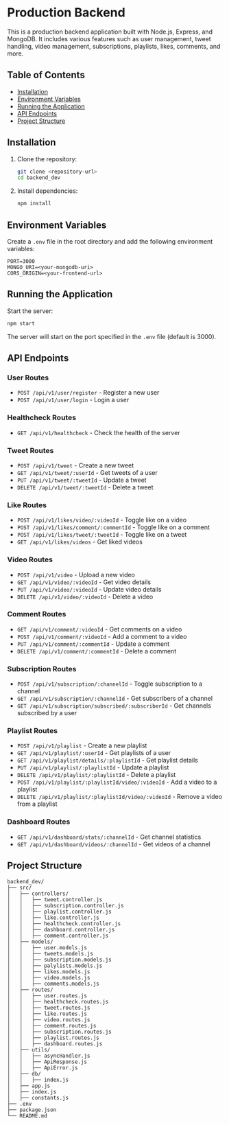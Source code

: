 # Production Backend

This is a production backend application built with Node.js, Express, and MongoDB. It includes various features such as user management, tweet handling, video management, subscriptions, playlists, likes, comments, and more.

## Table of Contents

- [Installation](#installation)
- [Environment Variables](#environment-variables)
- [Running the Application](#running-the-application)
- [API Endpoints](#api-endpoints)
- [Project Structure](#project-structure)

## Installation

1. Clone the repository:
    ```sh
    git clone <repository-url>
    cd backend_dev
    ```

2. Install dependencies:
    ```sh
    npm install
    ```

## Environment Variables

Create a `.env` file in the root directory and add the following environment variables:

```
PORT=3000
MONGO_URI=<your-mongodb-uri>
CORS_ORIGIN=<your-frontend-url>
```

## Running the Application

Start the server:
```sh
npm start
```

The server will start on the port specified in the `.env` file (default is 3000).

## API Endpoints

### User Routes
- `POST /api/v1/user/register` - Register a new user
- `POST /api/v1/user/login` - Login a user

### Healthcheck Routes
- `GET /api/v1/healthcheck` - Check the health of the server

### Tweet Routes
- `POST /api/v1/tweet` - Create a new tweet
- `GET /api/v1/tweet/:userId` - Get tweets of a user
- `PUT /api/v1/tweet/:tweetId` - Update a tweet
- `DELETE /api/v1/tweet/:tweetId` - Delete a tweet

### Like Routes
- `POST /api/v1/likes/video/:videoId` - Toggle like on a video
- `POST /api/v1/likes/comment/:commentId` - Toggle like on a comment
- `POST /api/v1/likes/tweet/:tweetId` - Toggle like on a tweet
- `GET /api/v1/likes/videos` - Get liked videos

### Video Routes
- `POST /api/v1/video` - Upload a new video
- `GET /api/v1/video/:videoId` - Get video details
- `PUT /api/v1/video/:videoId` - Update video details
- `DELETE /api/v1/video/:videoId` - Delete a video

### Comment Routes
- `GET /api/v1/comment/:videoId` - Get comments on a video
- `POST /api/v1/comment/:videoId` - Add a comment to a video
- `PUT /api/v1/comment/:commentId` - Update a comment
- `DELETE /api/v1/comment/:commentId` - Delete a comment

### Subscription Routes
- `POST /api/v1/subscription/:channelId` - Toggle subscription to a channel
- `GET /api/v1/subscription/:channelId` - Get subscribers of a channel
- `GET /api/v1/subscription/subscribed/:subscriberId` - Get channels subscribed by a user

### Playlist Routes
- `POST /api/v1/playlist` - Create a new playlist
- `GET /api/v1/playlist/:userId` - Get playlists of a user
- `GET /api/v1/playlist/details/:playlistId` - Get playlist details
- `PUT /api/v1/playlist/:playlistId` - Update a playlist
- `DELETE /api/v1/playlist/:playlistId` - Delete a playlist
- `POST /api/v1/playlist/:playlistId/video/:videoId` - Add a video to a playlist
- `DELETE /api/v1/playlist/:playlistId/video/:videoId` - Remove a video from a playlist

### Dashboard Routes
- `GET /api/v1/dashboard/stats/:channelId` - Get channel statistics
- `GET /api/v1/dashboard/videos/:channelId` - Get videos of a channel

## Project Structure

```
backend_dev/
├── src/
│   ├── controllers/
│   │   ├── tweet.controller.js
│   │   ├── subscription.controller.js
│   │   ├── playlist.controller.js
│   │   ├── like.controller.js
│   │   ├── healthcheck.controller.js
│   │   ├── dashboard.controller.js
│   │   ├── comment.controller.js
│   ├── models/
│   │   ├── user.models.js
│   │   ├── tweets.models.js
│   │   ├── subscription.models.js
│   │   ├── palylists.models.js
│   │   ├── likes.models.js
│   │   ├── video.models.js
│   │   ├── comments.models.js
│   ├── routes/
│   │   ├── user.routes.js
│   │   ├── healthcheck.routes.js
│   │   ├── tweet.routes.js
│   │   ├── like.routes.js
│   │   ├── video.routes.js
│   │   ├── comment.routes.js
│   │   ├── subscription.routes.js
│   │   ├── playlist.routes.js
│   │   ├── dashboard.routes.js
│   ├── utils/
│   │   ├── asyncHandler.js
│   │   ├── ApiResponse.js
│   │   ├── ApiError.js
│   ├── db/
│   │   ├── index.js
│   ├── app.js
│   ├── index.js
│   ├── constants.js
├── .env
├── package.json
└── README.md
```